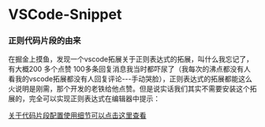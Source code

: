 # VSCode-Snippet

### 正则代码片段的由来
在掘金上摸鱼，发现一个vscode拓展关于正则表达式的拓展，叫什么我忘记了，有大概200 多个点赞 100多条回复消息我当时都吓尿了（我每次的沸点都没有人看我的vscode拓展都没有人回复评论---手动哭脸），正则表达式的拓展都能这么火说明是刚需，那个开发的老铁给他点赞。但是说实话我们其实不需要安装这个拓展的，完全可以实现正则表达式在编辑器中提示：

[]()

[关于代码片段配置使用细节可以点击这里查看](https://code.visualstudio.com/docs/editor/userdefinedsnippets)
